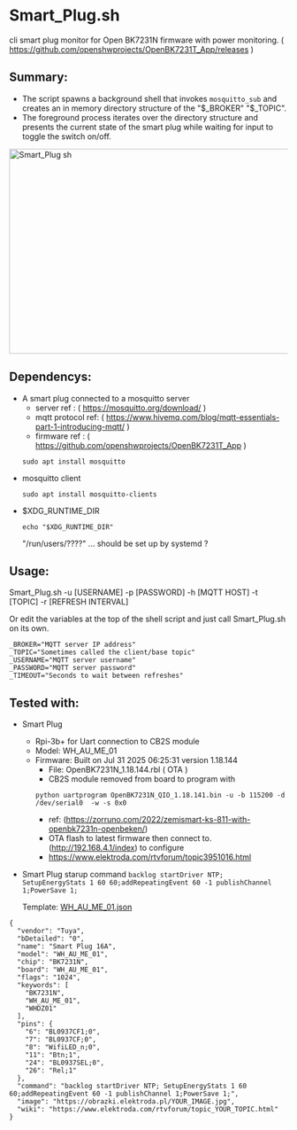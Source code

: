 # Smart_Plug.sh
  cli smart plug monitor for Open BK7231N firmware with power monitoring. ( https://github.com/openshwprojects/OpenBK7231T_App/releases )
  ## Summary:

- The script spawns a background shell that invokes `mosquitto_sub` and creates an in memory directory structure of the "$_BROKER" "$_TOPIC".
- The foreground process iterates over the directory structure and presents the current state of the smart plug while waiting for input to toggle the switch on/off.
  
<img width="716" height="370" alt="Smart_Plug sh" src="https://github.com/user-attachments/assets/f712cab1-9abd-4ee3-904c-1e7e95b2315e" />

## Dependencys:
- A smart plug connected to a mosquitto server
  - server ref : ( https://mosquitto.org/download/ )
  - mqtt protocol ref: ( https://www.hivemq.com/blog/mqtt-essentials-part-1-introducing-mqtt/ )
  - firmware ref : ( https://github.com/openshwprojects/OpenBK7231T_App )
  ```
  sudo apt install mosquitto
  ```
- mosquitto client
  ```
  sudo apt install mosquitto-clients
  ```
- $XDG_RUNTIME_DIR
  ```
  echo "$XDG_RUNTIME_DIR"
  ```
  "/run/users/????" ... should be set up by systemd ?

## Usage:
Smart_Plug.sh -u [USERNAME] -p [PASSWORD] -h [MQTT HOST] -t [TOPIC] -r [REFRESH INTERVAL]

Or edit the variables at the top of the shell script and just call Smart_Plug.sh on its own.
```
_BROKER="MQTT server IP address"
_TOPIC="Sometimes called the client/base topic"
_USERNAME="MQTT server username"
_PASSWORD="MQTT server password"
_TIMEOUT="Seconds to wait between refreshes"
```

## Tested with:

- Smart Plug
    - Rpi-3b+ for Uart connection to CB2S module 
    - Model: WH_AU_ME_01
    - Firmware: Built on Jul 31 2025 06:25:31 version 1.18.144
        - File: OpenBK7231N_1.18.144.rbl ( OTA )
        - CB2S module removed from board to program with
        ```
        python uartprogram OpenBK7231N_QIO_1.18.141.bin -u -b 115200 -d /dev/serial0  -w -s 0x0
        ```
        - ref: (https://zorruno.com/2022/zemismart-ks-811-with-openbk7231n-openbeken/)
        - OTA flash to latest firmware then connect to. (http://192.168.4.1/index) to configure
        - https://www.elektroda.com/rtvforum/topic3951016.html

- Smart Plug starup command
  `backlog startDriver NTP; SetupEnergyStats 1 60 60;addRepeatingEvent 60 -1 publishChannel 1;PowerSave 1;`

  Template:
[WH_AU_ME_01.json](https://github.com/user-attachments/files/21564964/WH_AU_ME_01.json)
```
{
  "vendor": "Tuya",
  "bDetailed": "0",
  "name": "Smart Plug 16A",
  "model": "WH_AU_ME_01",
  "chip": "BK7231N",
  "board": "WH_AU_ME_01",
  "flags": "1024",
  "keywords": [
    "BK7231N",
    "WH_AU_ME_01",
    "WHDZ01"
  ],
  "pins": {
    "6": "BL0937CF1;0",
    "7": "BL0937CF;0",
    "8": "WifiLED_n;0",
    "11": "Btn;1",
    "24": "BL0937SEL;0",
    "26": "Rel;1"
  },
  "command": "backlog startDriver NTP; SetupEnergyStats 1 60 60;addRepeatingEvent 60 -1 publishChannel 1;PowerSave 1;",
  "image": "https://obrazki.elektroda.pl/YOUR_IMAGE.jpg",
  "wiki": "https://www.elektroda.com/rtvforum/topic_YOUR_TOPIC.html"
}
```

